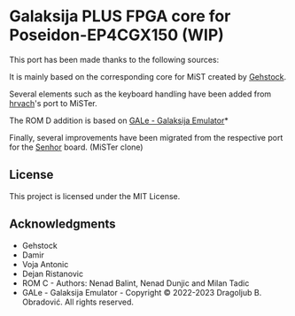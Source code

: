 # Galaksija PLUS FPGA core for Poseidon-EP4CGX150 (WIP)

This port has been made thanks to the following sources: 

It is mainly based on the corresponding core for MiST created by [Gehstock](https://github.com/Gehstock/Mist_FPGA/tree/master/Computer_MiST/Galaksija_MiST).

Several elements such as the keyboard handling have been added from [hrvach](https://github.com/MiSTer-devel/Galaksija_MiSTer)'s port to MiSTer.

The ROM D addition is based on [GALe - Galaksija Emulator](https://galaksija.net/)*

Finally, several improvements have been migrated from the respective port for the [Senhor](https://github.com/turri21/Senhor) board. (MiSTer clone)

## License

This project is licensed under the MIT License.

## Acknowledgments

* Gehstock
* Damir
* Voja Antonic
* Dejan Ristanovic
* ROM C - Authors: Nenad Balint, Nenad Dunjic and Milan Tadic
* GALe - Galaksija Emulator - Copyright © 2022-2023 Dragoljub B. Obradović. All rights reserved.
